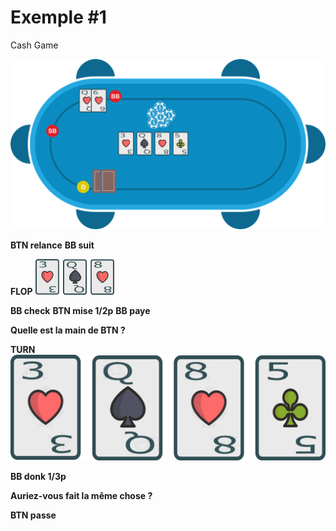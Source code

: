 # Exemple #1

Cash Game

![](../img/pkr/2018-07-30-donk-turn.svg)

**BTN relance**
**BB suit**

**FLOP**
<img src="../img/pkr/2018-07-30-donk-turn-flop.png" width="25%" height="25%" />

**BB check**
**BTN mise 1/2p**
**BB paye**

**Quelle est la main de BTN ?**

**TURN**
![](../img/pkr/2018-07-30-donk-turn-turn.png)

**BB donk 1/3p**

**Auriez-vous fait la même chose ?**

**BTN passe**
<!--stackedit_data:
eyJoaXN0b3J5IjpbMTY5NzQ3NzEwMywtMzM5NjEwODY1LC04Mj
A2NDYxNTksNTU2NDgxMTc1XX0=
-->